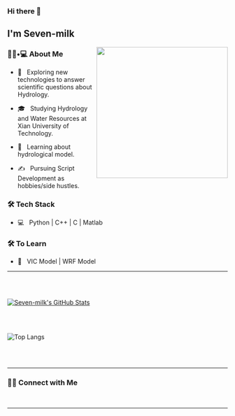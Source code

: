 ### Hi there 👋<h2> I'm Seven-milk</h2>

<img align='right' src="https://64.media.tumblr.com/010230ad04a57c58cf7b7068d06d3a4c/tumblr_ntubpk7JOz1udmq6uo4_500.gifv" width="300">

<h3> 👨🏻•💻 About Me </h3>



- 🤔 &nbsp; Exploring new technologies to answer scientific questions about Hydrology.

- 🎓 &nbsp; Studying Hydrology and Water Resources at Xian University of Technology.

- 🌱 &nbsp; Learning about hydrological model.

- ✍️ &nbsp; Pursuing Script Development as hobbies/side hustles.



<h3>🛠 Tech Stack</h3>



- 💻 &nbsp; Python | C++ | C | Matlab


<!--

- 🛢 &nbsp; MySQL | MongoDB

- 🔧 &nbsp; Git | Markdown | Selenium | Tidyverse

- 🖥 &nbsp; Illustrator| Photoshop | InDesign

-->



<h3>🛠 To Learn</h3>

- 🔧 &nbsp; VIC Model | WRF Model

<hr>


<br/><br/>

[![Seven-milk's GitHub Stats](https://github-readme-stats.vercel.app/api?username=Seven-milk&show_icons=true)](https://github.com/Seven-milk)

<br/>

<br/>


![Top Langs](https://github-readme-stats.vercel.app/api/top-langs/?username=Seven-milk&show_icons=true)

<br><br>



<hr>



<h3> 🤝🏻 Connect with Me </h3>

<br>



<p align="center">

</p>











<hr>



